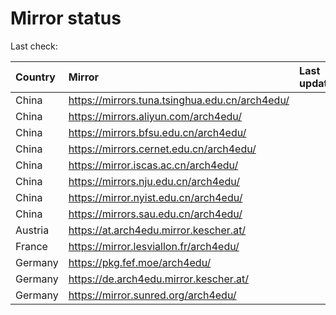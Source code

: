 <script src="./time.js"></script>
# Mirror status
Last check: <script type="text/javascript">localize(1742307787.3942845);</script>

|Country|Mirror|Last update|
|:------|:-----|:----------|
|China|https://mirrors.tuna.tsinghua.edu.cn/arch4edu/|<script type="text/javascript">localize(1742280273);</script>|
|China|https://mirrors.aliyun.com/arch4edu/|<script type="text/javascript">localize(1742280273);</script>|
|China|https://mirrors.bfsu.edu.cn/arch4edu/|<script type="text/javascript">localize(1742280273);</script>|
|China|https://mirrors.cernet.edu.cn/arch4edu/|<script type="text/javascript">localize(1742280273);</script>|
|China|https://mirror.iscas.ac.cn/arch4edu/|<script type="text/javascript">localize(1742280273);</script>|
|China|https://mirrors.nju.edu.cn/arch4edu/|<script type="text/javascript">localize(1742193971);</script>|
|China|https://mirror.nyist.edu.cn/arch4edu/|<script type="text/javascript">localize(1742280273);</script>|
|China|https://mirrors.sau.edu.cn/arch4edu/|<script type="text/javascript">localize(1731653531);</script>|
|Austria|https://at.arch4edu.mirror.kescher.at/|<script type="text/javascript">localize(1742280273);</script>|
|France|https://mirror.lesviallon.fr/arch4edu/|<script type="text/javascript">localize(1742280273);</script>|
|Germany|https://pkg.fef.moe/arch4edu/|<script type="text/javascript">localize(1742280273);</script>|
|Germany|https://de.arch4edu.mirror.kescher.at/|<script type="text/javascript">localize(1742280273);</script>|
|Germany|https://mirror.sunred.org/arch4edu/|<script type="text/javascript">localize(1742280273);</script>|

<script src="./tablefilter/tablefilter.js"></script>
<script src="./table.js"></script>